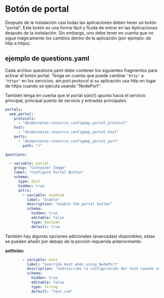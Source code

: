 # Botón de portal

Después de la instalación casi todas las aplicaciones deben tener un botón "portal". Este botón es una forma fácil y fluida de entrar en las Aplicaciones después de la instalación. Sin embargo, uno debe tener en cuenta que no sigue mágicamente los cambios dentro de la aplicación (por ejemplo: de http a https).

## ejemplo de questions.yaml

Cada archivo questions.yaml debe contener los siguientes fragmentos para activar el botón portal. Tenga en cuenta que puede cambiar `"http"` a `"https"` en los servicios. ain.port.protocol si su aplicación usa http en lugar de https cuando se ejecuta usando "NodePort".

También tenga en cuenta que el portal sólo(!) apunta hacia el servicio principal, principal puerto de servicio y entradas principales.

```yaml
portals:
  web_portal:
    protocols:
      - "$kubernetes-resource_configmap_portal_protocol"
    host:
      - "$kubernetes-resource_configmap_portal_host"
    ports:
      - "$kubernetes-resource_configmap_portal_port"
        path: "/"

questions:

  - variable: portal
    group: "Container Image"
    label: "Configure Portal Button"
    schema:
      type: dict
      hidden: true
      attrs:
        - variable: enabled
          label: "Enable"
          description: "enable the portal button"
          schema:
            hidden: true
            editable: false
            type: boolean
            default: true

```

También hay algunas opciones adicionales (avanzadas) disponibles, estas se pueden añadir por debajo de la porción requerida anteriormente:

**anfitrión:**

```yaml
        - variable: host
          label: "override Host when using NodePort"
          description: "Sobrescribe la configuración del host cuando se utiliza NodePort. El caso de uso de ejemplo sería cargar NodePorts balanceados."
          schema:
            hidden: true
            editable: false
            type: string
            default: "test.com"
```
